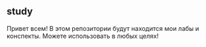 ## study
Привет всем! 
В этом репозитории будут находится мои лабы и конспекты. Можете использовать в любых целях!
